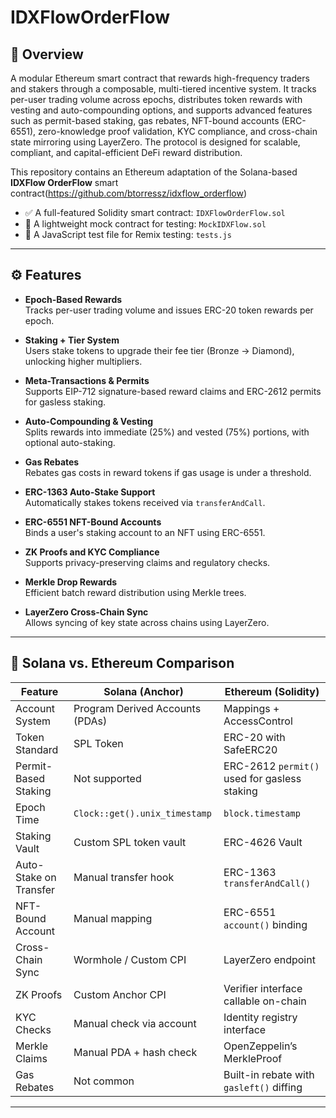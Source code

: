 # IDXFlowOrderFlow

## 📌 Overview


A modular Ethereum smart contract that rewards high-frequency traders and stakers through a composable, multi-tiered incentive system. It tracks per-user trading volume across epochs, distributes token rewards with vesting and auto-compounding options, and supports advanced features such as permit-based staking, gas rebates, NFT-bound accounts (ERC-6551), zero-knowledge proof validation, KYC compliance, and cross-chain state mirroring using LayerZero. The protocol is designed for scalable, compliant, and capital-efficient DeFi reward distribution.

This repository contains an Ethereum adaptation of the Solana-based **IDXFlow OrderFlow** smart contract(https://github.com/btorressz/idxflow_orderflow)

- ✅ A full-featured Solidity smart contract: `IDXFlowOrderFlow.sol`  
- 🧪 A lightweight mock contract for testing: `MockIDXFlow.sol`  
- 🧾 A JavaScript test file for Remix testing: `tests.js`

---

## ⚙️ Features

- **Epoch-Based Rewards**  
  Tracks per-user trading volume and issues ERC-20 token rewards per epoch.

- **Staking + Tier System**  
  Users stake tokens to upgrade their fee tier (Bronze → Diamond), unlocking higher multipliers.

- **Meta-Transactions & Permits**  
  Supports EIP-712 signature-based reward claims and ERC-2612 permits for gasless staking.

- **Auto-Compounding & Vesting**  
  Splits rewards into immediate (25%) and vested (75%) portions, with optional auto-staking.

- **Gas Rebates**  
  Rebates gas costs in reward tokens if gas usage is under a threshold.

- **ERC-1363 Auto-Stake Support**  
  Automatically stakes tokens received via `transferAndCall`.

- **ERC-6551 NFT-Bound Accounts**  
  Binds a user's staking account to an NFT using ERC-6551.

- **ZK Proofs and KYC Compliance**  
  Supports privacy-preserving claims and regulatory checks.

- **Merkle Drop Rewards**  
  Efficient batch reward distribution using Merkle trees.

- **LayerZero Cross-Chain Sync**  
  Allows syncing of key state across chains using LayerZero.

---


## 🔄 Solana vs. Ethereum Comparison

| Feature                     | Solana (Anchor)                                | Ethereum (Solidity)                                |
|----------------------------|--------------------------------------------------|----------------------------------------------------|
| Account System             | Program Derived Accounts (PDAs)                 | Mappings + AccessControl                           |
| Token Standard             | SPL Token                                       | ERC-20 with SafeERC20                              |
| Permit-Based Staking       | Not supported                                   | ERC-2612 `permit()` used for gasless staking       |
| Epoch Time                 | `Clock::get().unix_timestamp`                   | `block.timestamp`                                  |
| Staking Vault              | Custom SPL token vault                          | ERC-4626 Vault                                     |
| Auto-Stake on Transfer     | Manual transfer hook                            | ERC-1363 `transferAndCall()`                       |
| NFT-Bound Account          | Manual mapping                                  | ERC-6551 `account()` binding                       |
| Cross-Chain Sync           | Wormhole / Custom CPI                           | LayerZero endpoint                                 |
| ZK Proofs                  | Custom Anchor CPI                               | Verifier interface callable on-chain               |
| KYC Checks                 | Manual check via account                        | Identity registry interface                        |
| Merkle Claims              | Manual PDA + hash check                         | OpenZeppelin’s MerkleProof                         |
| Gas Rebates                | Not common                                      | Built-in rebate with `gasleft()` diffing           |

---

